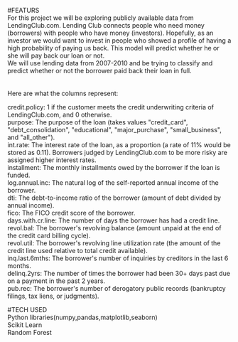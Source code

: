 #FEATURS
<br>
For this project we will be exploring publicly available data from LendingClub.com. 
Lending Club connects people who need money (borrowers) with people who have money (investors). 
Hopefully, as an investor we would want to invest in people who showed a profile of having a high probability of paying us back.
This model will predict whether he or she will pay back our loan or not.
<br>
We will use lending data from 2007-2010 and be trying to classify and predict whether or not the borrower paid back their loan in full. 
<br>
<br>
<br>
Here are what the columns represent:

credit.policy: 1 if the customer meets the credit underwriting criteria of LendingClub.com, and 0 otherwise.
<br>
purpose: The purpose of the loan (takes values "credit_card", "debt_consolidation", "educational", "major_purchase", "small_business", and "all_other").
<br>
int.rate: The interest rate of the loan, as a proportion (a rate of 11% would be stored as 0.11). Borrowers judged by LendingClub.com to be more risky are assigned higher 
interest rates.
<br>
installment: The monthly installments owed by the borrower if the loan is funded.
<br>
log.annual.inc: The natural log of the self-reported annual income of the borrower.
<br>
dti: The debt-to-income ratio of the borrower (amount of debt divided by annual income).
<br>
fico: The FICO credit score of the borrower.
<br>
days.with.cr.line: The number of days the borrower has had a credit line.
<br>
revol.bal: The borrower's revolving balance (amount unpaid at the end of the credit card billing cycle).
<br>
revol.util: The borrower's revolving line utilization rate (the amount of the credit line used relative to total credit available).
<br>
inq.last.6mths: The borrower's number of inquiries by creditors in the last 6 months.
<br>
delinq.2yrs: The number of times the borrower had been 30+ days past due on a payment in the past 2 years.
<br>
pub.rec: The borrower's number of derogatory public records (bankruptcy filings, tax liens, or judgments).
<br>

#TECH USED
<br>
Python libraries(numpy,pandas,matplotlib,seaborn)
<br>
Scikit Learn
<br>
Random Forest
